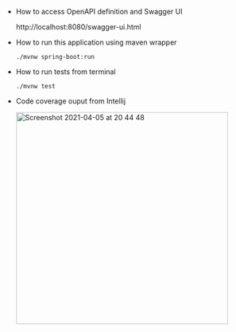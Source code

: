 
- How to access OpenAPI definition and Swagger UI 

  http://localhost:8080/swagger-ui.html


- How to run this application using maven wrapper

  `./mvnw spring-boot:run`
  
-  How to run tests from terminal

   `./mvnw test`
   
- Code coverage ouput from Intellij
   
   
   <img width="426" alt="Screenshot 2021-04-05 at 20 44 48" src="https://user-images.githubusercontent.com/7541489/113612206-ce244b80-964f-11eb-8b1e-87e3ef81bcf9.png">
